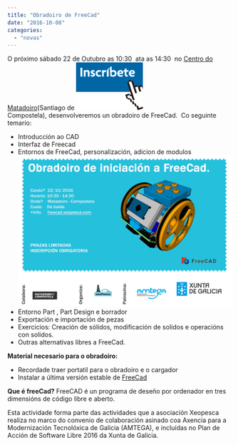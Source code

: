 ```yaml
---
title: "Obradoiro de FreeCad"
date: "2016-10-08"
categories: 
  - "novas"
---
```


O próximo sábado 22 de Outubro as 10:30  ata as 14:30  no [Centro do Matadoiro](http://www.matadoirocompostela.com/)(Santiago de [![](images/inscribite-ahora-OK1-150x107.png)](https://docs.google.com/forms/d/e/1FAIpQLSfxQuV0HNGh3_o79C1jHRhzGmKUiao38nXs0cPfj14XXsfpZw/viewform)Compostela), desenvolveremos un obradoiro de FreeCad.  Co seguinte temario:

- Introducción ao CAD
- Interfaz de Freecad
- Entornos de FreeCad, personalización, adicion de modulos![](images/carta_obradoiro_freeCad.png)
- Entorno Part , Part Design e borrador
- Exportación e importación de pezas
- Exercicios: Creación de sólidos, modificación de solidos e operacións con solidos.
- Outras alternativas libres a FreeCad.

**Material necesario para o obradoiro:**

- Recordade traer portatil para o obradoiro e o cargador
- Instalar a última versión estable de [FreeCad](http://www.freecadweb.org/wiki/index.php?title=Download/es) 

**Que é freeCad?** FreeCAD é un programa de deseño por ordenador en tres dimensións de código libre e aberto.

Esta actividade forma parte das actividades que a asociación Xeopesca realiza no marco do convenio de colaboración asinado coa Axencia para a Modernización Tecnolóxica de Galicia (AMTEGA), e incluídas no Plan de Acción de Software Libre 2016 da Xunta de Galicia.
